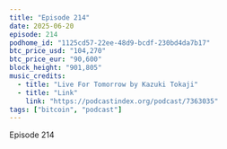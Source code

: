 ```yaml
---
title: "Episode 214"
date: 2025-06-20
episode: 214
podhome_id: "1125cd57-22ee-48d9-bcdf-230bd4da7b17"
btc_price_usd: "104,270"
btc_price_eur: "90,600"
block_height: "901,805"
music_credits:
  - title: "Live For Tomorrow by Kazuki Tokaji"
  - title: "Link"
    link: "https://podcastindex.org/podcast/7363035"
tags: ["bitcoin", "podcast"]
---
```


Episode 214